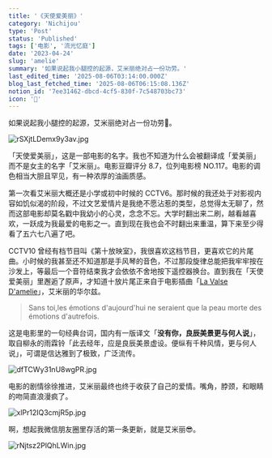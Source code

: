 ```yaml
---
title: '《天使爱美丽》'
category: 'Nichijou'
type: 'Post'
status: 'Published'
tags: ['电影', '流光忆庭']
date: '2023-04-24'
slug: 'amelie'
summary: '如果说起我小腿控的起源，艾米丽绝对占一份功劳。'
last_edited_time: '2025-08-06T03:14:00.000Z'
blog_last_fetched_time: '2025-08-06T06:15:08.136Z'
notion_id: '7ee31462-dbcd-4cf5-830f-7c548703bc73'
icon: '🏐'
---
```


如果说起我小腿控的起源，艾米丽绝对占一份功劳🫣。

![rSXjtLDemx9y3av.jpg](https://cdn.sa.net/2024/03/16/rSXjtLDemx9y3av.jpg)

「天使爱美丽」，这是一部电影的名字。我也不知道为什么会被翻译成「爱美丽」而不是女主的名字「艾米丽」。电影豆瓣评分 8.7，位列电影榜 NO.117。电影的调色相当大胆且罕见，有一种浓厚的油画质感。

第一次看艾米丽大概还是小学或初中时候的 CCTV6。那时候的我还处于对影视内容如饥似渴的阶段，不过文艺爱情片是我绝不愿沾惹的类型，总觉得太无聊了，然而这部电影却莫名戳中我幼小的心灵，念念不忘。大学时翻出来二刷，越看越喜欢，一跃成为我最爱的电影之一。直到现在我也会不时翻出来重温，算下来至少得看了五六七八遍了吧。

CCTV10 曾经有档节目叫《第十放映室》，我很喜欢这档节目，更喜欢它的片尾曲。小时候的我甚至还不知道那是手风琴的音色，不过那段旋律总能把我牢牢按在沙发上，等最后一个音符结束我才会依依不舍地按下遥控器换台。直到我在「天使爱美丽」里邂逅了原声，才知道十放片尾正来自于电影插曲「[La Valse D'amelie](https://music.163.com/song?id=26635188&userid=45403592)」，艾米丽的华尔兹。

> Sans toi,les émotions d'aujourd'hui ne seraient que la peau morte des émotions d'autrefois.

这是电影里的一句经典台词，国内有一版译文「**没有你，良辰美景更与何人说**」，取自柳永的雨霖铃「此去经年，应是良辰美景虚设。便纵有千种风情，更与何人说」，可谓是信达雅到了极致，广泛流传。

![dfTCWy31nU8wgPR.jpg](https://cdn.sa.net/2024/03/16/dfTCWy31nU8wgPR.jpg)

电影的剧情徐徐推进，艾米丽最终也终于收获了自己的爱情。嘴角，脖颈，和眼睛的吻简直浪漫疯了。

![xlPr12IQ3cmjR5p.jpg](https://cdn.sa.net/2024/03/16/xlPr12IQ3cmjR5p.jpg)

啊，想起我微信朋友圈里存活的第一条更新，就是艾米丽😎。

![rNjtsz2PlQhLWin.jpg](https://cdn.sa.net/2024/03/16/rNjtsz2PlQhLWin.jpg)
